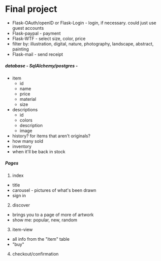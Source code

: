 # Final project


* Flask-OAuth/openID or Flask-Login - login, if necessary. could just use guest accounts
* Flask-paypal - payment
* Flask-WTF - select size, color, price
 * filter by: illustration, digital, nature, photography, landscape, abstract, painting
* Flask-mail - send receipt

##### database - SqlAlchemy/postgres - 
* item
  * id
  * name
  * price
  * material
  * size
* descriptions
  * id 
  * colors
  * description
  * image
* history? for items that aren't originals?
 * how many sold
 * inventory
 * when it'll be back in stock


##### Pages
1. index
 * title
 * carousel - pictures of what's been drawn
 * sign in
2. discover
 * brings you to a page of more of artwork
 * show me: popular, new, random
3. item-view
 * all info from the "item" table
 * "buy"
4. checkout/confirmation
